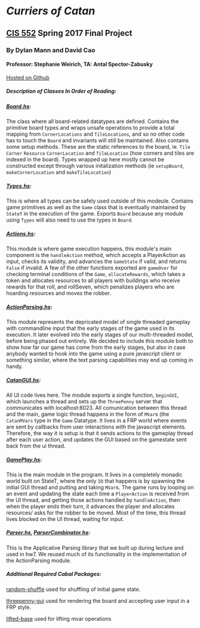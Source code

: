 # _**Curriers of Catan**_
## [CIS 552](https://www.seas.upenn.edu/~cis552/) Spring 2017 Final Project
### By Dylan Mann and David Cao
#### Professor: Stephanie Weirich, TA: Antal Spector-Zabusky

[Hosted on Github](https://github.com/cis552/project_mannd_davidcao-proj)

##### **Description of Classes In Order of Reading:**
##### [Board.hs](Catan/Board.hs):
The class where all board-related datatypes are defined.  Contains the primitive board types and wraps unsafe operations to provide a total
mapping from `CornerLocations` and `TileLocations`, and so no other code has to touch the `Board` and invariants will still be maintained.  Also contains some setup methods.  These are the static references to the board, ie. `Tile` `Corner` `Resource` `CornerLocation` and `TileLocation` (how corners and tiles are indexed in the board).  Types wrapped up here mostly cannot be constructed except through various initalization methods (ie `setupBoard`, `makeCornerLocation` and `makeTileLocation`)

##### [Types.hs](Catan/Types.hs):
This is where all types can be safely used outside of this modeule.  Contains game primitives as well as the `Game` class that is eventually maintained by `StateT` in the execution of the game.  Exports `Board` because any module using `Types` will also need to use the types in `Board`.

##### [Actions.hs](Catan/Actions.hs):
This module is where game execution happens.  this module's main component is the `handleAction` method, which accepts a PlayerAction as input, checks its validity, and advances the `GameState` if valid, and returns `False` if invalid.  A few of the other functions exported are `gameOver` for checking terminal conditions of the `Game`, `allocateRewards`, which takes a token and allocates resources to all players with buildings who receive rewards for that roll, and rollSeven, which penalizes players who are hoarding resources and moves the robber.

##### [ActionParsing.hs](Catan/ActionParsing.hs):
This module represents the depricated model of single threaded gameplay with commandline input that the early stages of the game used in its execution.  It later evolved into the early stages of our multi-threaded model, before being phased out entirely.  We decided to include this module both to show how far our game has come from the early stages, but also in case anybody wanted to hook into the game using a pure javascript client or something similar, where the text parsing capabilities may end up coming in handy.

##### [CatanGUI.hs](Catan/CatanGUI.hs):
All UI code lives here.  The module exports a single function, `beginGUI`, which launches a thread and sets up the `ThreePenny` server that communicates with localhost:8023.  All comunication between this thread and the main, game logic thread happens in the form of `MVar`s (the `CatanMVars` type in the `Game` Datatype.  It lives in a FRP world where events are sent by callbacks from user interactions with the javascript elements.  Therefore, the way it is setup is that it sends actions to the gameplay thread after each user action, and updates the GUI based on the gamestate sent back from the ui thread.

##### [GamePlay.hs](Catan/GamePlay.hs):
This is the main module in the program.  It lives in a completely monadic world built on StateT, where the only `IO` that happens is by spawning the initial GUI thread and putting and taking `MVar`s.  The game runs by looping on an event and updating the state each time a `PlayerAction` is received from the UI thread, and getting those actions handled by `handleAction`, then when the player ends their turn, it advances the player and allocates resources/ asks for the robber to be moved.  Most of the time, this thread lives blocked on the UI thread, waiting for input.

##### [Parser.hs](Catan/Parser.hs), [ParserCombinator.hs](Catan/ParserCombinator.hs):
This is the Applicative Parsing library that we built up during lecture and used in hw7.  We reused much of its functionality in the implementation of the ActionParsing module.

##### **Additional Required Cabal Packages:**
[random-shuffle](https://hackage.haskell.org/package/random-shuffle)
used for shuffling of initial game state.

[threepenny-gui](https://hackage.haskell.org/package/threepenny-gui)
used for rendering the board and accepting user input in a FRP style.

[lifted-base](https://hackage.haskell.org/package/lifted-base)
used for lifting mvar operations
